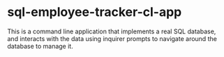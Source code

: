 # sql-employee-tracker-cl-app
This is a command line application that implements a real SQL database, and interacts with the data using inquirer prompts to navigate around the database to manage it.
